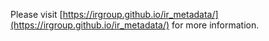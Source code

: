 Please visit [https://irgroup.github.io/ir_metadata/](https://irgroup.github.io/ir_metadata/) for more information.